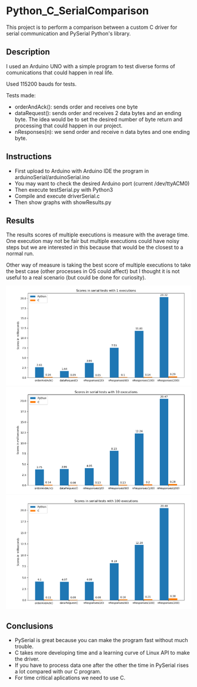 # Python_C_SerialComparison
This project is to perform a comparison between a custom C driver for serial communication and PySerial Python's library.

## Description
I used an Arduino UNO with a simple program to test diverse forms of comunications that could happen in real life.

Used 115200 bauds for tests.

Tests made:
* orderAndAck(): sends order and receives one byte
* dataRequest(): sends order and receives 2 data bytes and an ending byte. The idea would be to set the desired number of byte return and processing that could happen in our project.
* nResponses(n): we send order and receive n data bytes and one ending byte.

## Instructions
* First upload to Arduino with Arduino IDE the program in arduinoSerial/arduinoSerial.ino
* You may want to check the desired Arduino port (current /dev/ttyACM0)
* Then execute testSerial.py with Python3
* Compile and execute driverSerial.c
* Then show graphs with showResults.py

## Results
The results scores of multiple executions is measure with the average time.
One execution may not be fair but multiple executions could have noisy steps but we are interested in this because that would be the closest to a normal run.

Other way of measure is taking the best score of multiple executions to take the best case (other processes in OS could affect) but I thought it is not useful to a real scenario (but could be done for curiosity).

![1Executions](media/CvsPython1exec.png)
![10Executions](media/CvsPython10exec.png)
![100Executions](media/CvsPython100exec.png)

## Conclusions
* PySerial is great because you can make the program fast without much trouble.
* C takes more developing time and a learning curve of Linux API to make the driver.
* If you have to process data one after the other the time in PySerial rises a lot compared with our C program.
* For time critical aplications we need to use C.
